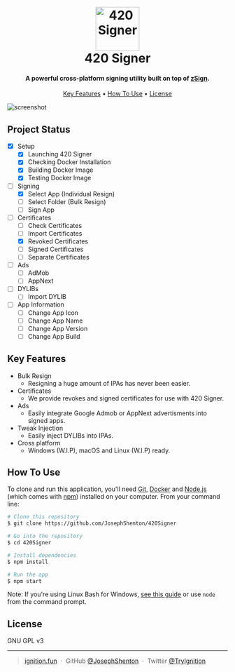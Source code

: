 
<h1 align="center">
  <br>
  <a href="https://420signer.app"><img src="https://raw.githubusercontent.com/JosephShenton/420Signer/master/branding/logo.png" alt="420 Signer" width="100"></a>
  <br>
  420 Signer
  <br>
  
</h1>

<h4 align="center">A powerful cross-platform signing utility built on top of <a href="https://github.com/zhlynn/zsign" target="_blank">zSign</a>.</h4>

<p align="center">
  <a href="#key-features">Key Features</a> •
  <a href="#how-to-use">How To Use</a> •
  <!-- <a href="#credits">Credits</a> • -->
  <a href="#license">License</a>
</p>

 ![screenshot](https://raw.githubusercontent.com/JosephShenton/420Signer/master/branding/signingPage_1.png)
 
## Project Status

* [x] Setup
  - [x] Launching 420 Signer
  - [x] Checking Docker Installation
  - [x] Building Docker Image
  - [x] Testing Docker Image
* [ ] Signing
  - [x] Select App (Individual Resign)
  - [ ] Select Folder (Bulk Resign)
  - [ ] Sign App
* [ ] Certificates
  - [ ] Check Certificates
  - [ ] Import Certificates
  - [x] Revoked Certificates
  - [ ] Signed Certificates
  - [ ] Separate Certificates
* [ ] Ads
  - [ ] AdMob
  - [ ] AppNext
* [ ] DYLIBs
  - [ ] Import DYLIB
* [ ] App Information
  - [ ] Change App Icon
  - [ ] Change App Name
  - [ ] Change App Version
  - [ ] Change App Build

## Key Features

* Bulk Resign
  - Resigning a huge amount of IPAs has never been easier.
* Certificates
  - We provide revokes and signed certificates for use with 420 Signer.
* Ads
  - Easily integrate Google Admob or AppNext advertisments into signed apps.
* Tweak Injection
  - Easily inject DYLIBs into IPAs.
* Cross platform
  - Windows (W.I.P), macOS and Linux (W.I.P) ready.

## How To Use

To clone and run this application, you'll need [Git](https://git-scm.com), [Docker](https://www.docker.com/get-started) and [Node.js](https://nodejs.org/en/download/) (which comes with [npm](http://npmjs.com)) installed on your computer. From your command line:

```bash
# Clone this repository
$ git clone https://github.com/JosephShenton/420Signer

# Go into the repository
$ cd 420Signer

# Install dependencies
$ npm install

# Run the app
$ npm start
```

Note: If you're using Linux Bash for Windows, [see this guide](https://www.howtogeek.com/261575/how-to-run-graphical-linux-desktop-applications-from-windows-10s-bash-shell/) or use `node` from the command prompt.

<!--

## Download

You can [download](https://github.com/amitmerchant1990/electron-markdownify/releases/tag/v1.2.0) the latest installable version of Markdownify for Windows, macOS and Linux.

## Emailware

Markdownify is an [emailware](https://en.wiktionary.org/wiki/emailware). Meaning, if you liked using this app or it has helped you in any way, I'd like you send me an email at <bullredeyes@gmail.com> about anything you'd want to say about this software. I'd really appreciate it!

## Credits

This software uses the following open source packages:

- [Electron](http://electron.atom.io/)
- [Node.js](https://nodejs.org/)
- [Marked - a markdown parser](https://github.com/chjj/marked)
- [showdown](http://showdownjs.github.io/showdown/)
- [CodeMirror](http://codemirror.net/)
- Emojis are taken from [here](https://github.com/arvida/emoji-cheat-sheet.com)
- [highlight.js](https://highlightjs.org/)

## Related

[markdownify-web](https://github.com/amitmerchant1990/markdownify-web) - Web version of Markdownify

## Support

<a href="https://www.buymeacoffee.com/5Zn8Xh3l9" target="_blank"><img src="https://www.buymeacoffee.com/assets/img/custom_images/purple_img.png" alt="Buy Me A Coffee" style="height: 41px !important;width: 174px !important;box-shadow: 0px 3px 2px 0px rgba(190, 190, 190, 0.5) !important;-webkit-box-shadow: 0px 3px 2px 0px rgba(190, 190, 190, 0.5) !important;" ></a>

<p>Or</p> 

<a href="https://www.patreon.com/amitmerchant">
	<img src="https://c5.patreon.com/external/logo/become_a_patron_button@2x.png" width="160">
</a>

## You may also like...

- [Pomolectron](https://github.com/amitmerchant1990/pomolectron) - A pomodoro app
- [Correo](https://github.com/amitmerchant1990/correo) - A menubar/taskbar Gmail App for Windows and macOS -->

## License

GNU GPL v3

---

> [ignition.fun](https://ignition.fun) &nbsp;&middot;&nbsp;
> GitHub [@JosephShenton](https://github.com/JosephShenton) &nbsp;&middot;&nbsp;
> Twitter [@TryIgnition](https://twitter.com/TryIgnition)
